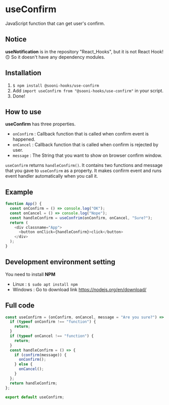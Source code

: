 # useConfirm
JavaScript function that can get user's confirm.

## Notice
**useNotification** is in the repository "React_Hooks", but it is not React Hook!🙃 So it doesn't have any dependency modules.

## Installation
1. `$ npm install @sooni-hooks/use-confirm`
2. Add `import useConfirm from "@sooni-hooks/use-confirm"` in your script.
3. Done!

## How to use
**useConfirm** has three properties.
- `onConfirm` : Callback function that is called when confirm event is happened.
- `onCancel` : Callback function that is called when confirm is rejected by user.
- `message` : The String that you want to show on browser confirm window.

`useConfirm` returns `handleConfirm()`. It contains two functions and message that you gave to `useConfirm` as a property. It makes confirm event and runs event handler automatically when you call it.

## Example
```js
function App() {
  const onConfirm = () => console.log("OK");
  const onCancel = () => console.log("Nope");
  const handleConfirm = useConfrim(onConfirm, onCancel, "Sure?");
  return (
    <div classname="App">
      <button onClick={handleConfirm}>click</button>
    </div>
  );
}
```

## Development environment setting

You need to install **NPM**
- Linux : `$ sudo apt install npm`
- Windows : Go to download link https://nodejs.org/en/download/

## Full code
```js
const useConfirm = (onConfirm, onCancel, message = "Are you sure?") => {
  if (typeof onConfirm !== "function") {
    return;
  }
  if (typeof onCancel !== "function") {
    return;
  }
  const handleConfirm = () => {
    if (confirm(message)) {
      onConfirm();
    } else {
      onCancel();
    }
  };
  return handleConfirm;
};

export default useConfirm;
```